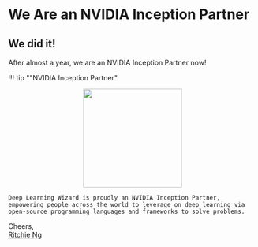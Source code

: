 # We Are an NVIDIA Inception Partner

## We did it!

After almost a year, we are an NVIDIA Inception Partner now! 

!!! tip ""NVIDIA Inception Partner"
    <center><img src="https://res.cloudinary.com/ritchieng/image/upload/v1532596192/deeplearningwizard.com/nvidia_inception.png" style="width:200px"/></center>
    
    Deep Learning Wizard is proudly an NVIDIA Inception Partner, empowering people across the world to leverage on deep learning via open-source programming languages and frameworks to solve problems. 

Cheers,
<br />[Ritchie Ng](https://www.ritchieng.com/)